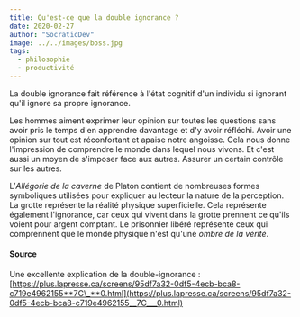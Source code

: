 ```yaml
---
title: Qu'est-ce que la double ignorance ?
date: 2020-02-27
author: "SocraticDev"
image: ../../images/boss.jpg
tags:
  - philosophie
  - productivité
---
```


La double ignorance fait référence à l'état cognitif d'un individu si ignorant qu'il ignore sa propre ignorance.

Les hommes aiment exprimer leur opinion sur toutes les questions sans avoir pris le temps d'en apprendre davantage et d'y avoir réfléchi. Avoir une opinion sur tout est réconfortant et apaise notre angoisse. Cela nous donne l'impression de comprendre le monde dans lequel nous vivons. Et c'est aussi un moyen de s'imposer face aux autres. Assurer un certain contrôle sur les autres.

L’_Allégorie de la caverne_ de Platon contient de nombreuses formes symboliques utilisées pour expliquer au lecteur la nature de la perception. La grotte représente la réalité physique superficielle. Cela représente également l'ignorance, car ceux qui vivent dans la grotte prennent ce qu'ils voient pour argent comptant. Le prisonnier libéré représente ceux qui comprennent que le monde physique n'est qu'une _ombre de la vérité_.

#### Source

Une excellente explication de la double-ignorance :
[https://plus.lapresse.ca/screens/95df7a32-0df5-4ecb-bca8-c719e4962155**7C\_**0.html](https://plus.lapresse.ca/screens/95df7a32-0df5-4ecb-bca8-c719e4962155__7C___0.html)
